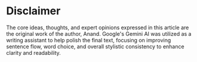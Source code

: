 # Disclaimer

The core ideas, thoughts, and expert opinions expressed in this article are the original work of the author, Anand. Google's Gemini AI was utilized as a writing assistant to help polish the final text, focusing on improving sentence flow, word choice, and overall stylistic consistency to enhance clarity and readability.
